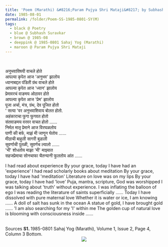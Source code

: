 ```yaml
---
title: 'Poem (Marathi) &#8216;Param Pujya Shri Mataji&#8217; by SubhashSuravkar from 1985-0801 Sahaj Yog (Marathi), Volume 1, Issue 2, Page 4, Column 3 Bottom'
date: 1985-08-01
permalink: /folder/Poem-SS-1985-0801-SY(M)
tags:
  - black @ Poetry
  - blue @ Subhash Suravkar
  - brown @ 1985-08
  - deeppink @ 1985-0801 Sahaj Yog (Marathi)
  - maroon @ Param Pujya Shri Mataji
---
```


<br>

<p>
अनुभवाविषयी वाचले होते<br>
आपल्या कृपेत आज 'अनुभव' झालोय<br>
ध्यानाबद्दल पंडिती ग्रंथ वाचले होते<br>
आपल्या कृपेत आज 'ध्यान' झालोय<br>
प्रेमावरचं वाङमय ओठावर होते<br>
आपल्या कृपेत आज 'प्रेम' झालोय<br>
पूजा अर्चा, मंत्र, ग्रंथ, देव पूजित होतो<br>
' सत्या 'वर अनुभवाशिवाय बोलत होतो.<br>
अहंकाराचा फुगा फुगवत होतो<br>
संतवाङमय वरवर वाचत होतो ......<br>
निर्मल मातृ प्रेमाने आज विरघळलोय<br>
पाणी की बर्फ, माझं मी जाणून घेतोय ......<br>
मीठाची बाहुली सागरी बुडाली<br>
सुवर्णाची पुतळी, सुवर्णच ल्यालो ......<br>
'भी' शोधतोय माझा 'मी' माझ्यात<br>
सहजप्रेमाचा सोनचाफा चैतन्यानी फुलतोय आंत ......
</p>

<p>
I had read about experience
By your grace, today I have had an 'experience'
I had read scholarly books about meditation
By your grace, today I have had 'meditation'
Literature on love was on my lips
By your grace, today I have had 'love'
Puja, mantra, scripture, God was worshipped
I was talking about 'truth' without experience.
I was inflating the balloon of ego
I was reading the literature of saints superficially ......
Today I have dissolved with pure maternal love
Whether it is water or ice, I am knowing ......
A doll of salt has sunk in the ocean
A statue of gold, I have brought gold ......
'I am also searching for my 'I' within me
The golden cup of natural love is blooming with consciousness inside ......
</p>

<br>

<wave-list>
<list-title color="DarkSeaGreen" width="40">Sources</list-title>
  <list-item color="BlanchedAlmond"  width="280"><b>S1. </b> 1985-0801 Sahaj Yog (Marathi), Volume 1, Issue 2, Page 4, Column 3 Bottom.</list-item>
</wave-list>

<div style="text-align: center"><img src="https://pub-419291371d4c44a1b438e7d5a9e4e904.r2.dev/Poem_(Marathi)_'Param_Pujya_Shri_Mataji'_by_Subhash_Suravkar_from_1985-0801_Sahaj_Yog_(Marathi)_Volume_1_Issue_2_Page_4_Column_3_Bottom.jpg" /></div>
